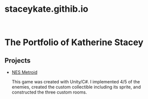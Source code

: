 # staceykate.githib.io
﻿<!DOCTYPE html>

<html>

<head>
	<title>Katherine Stacey's Portfolio</title>
</head>
<body>

<h1>The Portfolio of Katherine Stacey</h1>

<h2>Projects</h2>

<ul>
<li><a href="https://cdn.destructoid.com//ul/317824-zelda%20memes.jpg">NES Metroid</a></li>
<p> This game was created with Unity/C#. I implemented 4/5 of the enemies, created the custom collectible including its sprite, and constructed the three custom rooms.
</ul>
</body>
</html>
